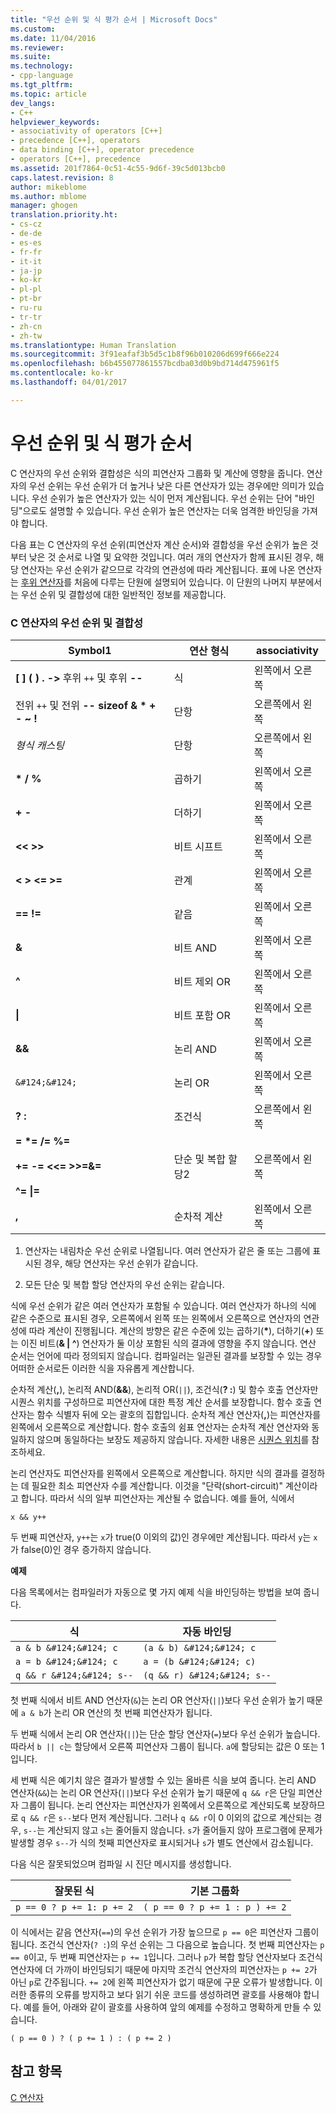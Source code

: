 ```yaml
---
title: "우선 순위 및 식 평가 순서 | Microsoft Docs"
ms.custom: 
ms.date: 11/04/2016
ms.reviewer: 
ms.suite: 
ms.technology:
- cpp-language
ms.tgt_pltfrm: 
ms.topic: article
dev_langs:
- C++
helpviewer_keywords:
- associativity of operators [C++]
- precedence [C++], operators
- data binding [C++], operator precedence
- operators [C++], precedence
ms.assetid: 201f7864-0c51-4c55-9d6f-39c5d013bcb0
caps.latest.revision: 8
author: mikeblome
ms.author: mblome
manager: ghogen
translation.priority.ht:
- cs-cz
- de-de
- es-es
- fr-fr
- it-it
- ja-jp
- ko-kr
- pl-pl
- pt-br
- ru-ru
- tr-tr
- zh-cn
- zh-tw
ms.translationtype: Human Translation
ms.sourcegitcommit: 3f91eafaf3b5d5c1b8f96b010206d699f666e224
ms.openlocfilehash: b6b455077861557bcdba03d0b9bd714d475961f5
ms.contentlocale: ko-kr
ms.lasthandoff: 04/01/2017

---
```

# <a name="precedence-and-order-of-evaluation"></a>우선 순위 및 식 평가 순서
C 연산자의 우선 순위와 결합성은 식의 피연산자 그룹화 및 계산에 영향을 줍니다. 연산자의 우선 순위는 우선 순위가 더 높거나 낮은 다른 연산자가 있는 경우에만 의미가 있습니다. 우선 순위가 높은 연산자가 있는 식이 먼저 계산됩니다. 우선 순위는 단어 "바인딩"으로도 설명할 수 있습니다. 우선 순위가 높은 연산자는 더욱 엄격한 바인딩을 가져야 합니다.  
  
 다음 표는 C 연산자의 우선 순위(피연산자 계산 순서)와 결합성을 우선 순위가 높은 것부터 낮은 것 순서로 나열 및 요약한 것입니다. 여러 개의 연산자가 함께 표시된 경우, 해당 연산자는 우선 순위가 같으므로 각각의 연관성에 따라 계산됩니다. 표에 나온 연산자는 [후위 연산자](../c-language/postfix-operators.md)를 처음에 다루는 단원에 설명되어 있습니다. 이 단원의 나머지 부분에서는 우선 순위 및 결합성에 대한 일반적인 정보를 제공합니다.  
  
### <a name="precedence-and-associativity-of-c-operators"></a>C 연산자의 우선 순위 및 결합성  
  
|Symbol1|연산 형식|associativity|  
|-------------|-----------------------|-------------------|  
|**[ ] ( ) . ->** 후위 `++` 및 후위 **--**|식|왼쪽에서 오른쪽|  
|전위 `++` 및 전위 **-- sizeof &   \*   + - ~ !**|단항|오른쪽에서 왼쪽|  
|*형식 캐스팅*|단항|오른쪽에서 왼쪽|  
|**\* / %**|곱하기|왼쪽에서 오른쪽|  
|**+ -**|더하기|왼쪽에서 오른쪽|  
|**<\< >>**|비트 시프트|왼쪽에서 오른쪽|  
|**\< > \<= >=**|관계|왼쪽에서 오른쪽|  
|**== !=**|같음|왼쪽에서 오른쪽|  
|**&**|비트 AND|왼쪽에서 오른쪽|  
|**^**|비트 제외 OR|왼쪽에서 오른쪽|  
|**&#124;**|비트 포함 OR|왼쪽에서 오른쪽|  
|**&&**|논리 AND|왼쪽에서 오른쪽|  
|`&#124;&#124;`|논리 OR|왼쪽에서 오른쪽|  
|**? :**|조건식|오른쪽에서 왼쪽|  
|**= \*= /= %=**<br /><br /> **+= -= <\<= >>=&=**<br /><br /> **^= &#124;=**|단순 및 복합 할당2|오른쪽에서 왼쪽|  
|**,**|순차적 계산|왼쪽에서 오른쪽|  
  
 1. 연산자는 내림차순 우선 순위로 나열됩니다. 여러 연산자가 같은 줄 또는 그룹에 표시된 경우, 해당 연산자는 우선 순위가 같습니다.  
  
 2. 모든 단순 및 복합 할당 연산자의 우선 순위는 같습니다.  
  
 식에 우선 순위가 같은 여러 연산자가 포함될 수 있습니다. 여러 연산자가 하나의 식에 같은 수준으로 표시된 경우, 오른쪽에서 왼쪽 또는 왼쪽에서 오른쪽으로 연산자의 연관성에 따라 계산이 진행됩니다. 계산의 방향은 같은 수준에 있는 곱하기(**\***), 더하기(**+**) 또는 이진 비트(**& &#124; ^**) 연산자가 둘 이상 포함된 식의 결과에 영향을 주지 않습니다. 연산 순서는 언어에 따라 정의되지 않습니다. 컴파일러는 일관된 결과를 보장할 수 있는 경우 어떠한 순서로든 이러한 식을 자유롭게 계산합니다.  
  
 순차적 계산(**,**), 논리적 AND(**&&**), 논리적 OR(`||`), 조건식(**? :**) 및 함수 호출 연산자만 시퀀스 위치를 구성하므로 피연산자에 대한 특정 계산 순서를 보장합니다. 함수 호출 연산자는 함수 식별자 뒤에 오는 괄호의 집합입니다. 순차적 계산 연산자(**,**)는 피연산자를 왼쪽에서 오른쪽으로 계산합니다. 함수 호출의 쉼표 연산자는 순차적 계산 연산자와 동일하지 않으며 동일하다는 보장도 제공하지 않습니다. 자세한 내용은 [시퀀스 위치](../c-language/c-sequence-points.md)를 참조하세요.  
  
 논리 연산자도 피연산자를 왼쪽에서 오른쪽으로 계산합니다. 하지만 식의 결과를 결정하는 데 필요한 최소 피연산자 수를 계산합니다. 이것을 "단락(short-circuit)" 계산이라고 합니다. 따라서 식의 일부 피연산자는 계산될 수 없습니다. 예를 들어, 식에서  
  
```  
x && y++  
```  
  
 두 번째 피연산자, `y++`는 `x`가 true(0 이외의 값)인 경우에만 계산됩니다. 따라서 `y`는 `x`가 false(0)인 경우 증가하지 않습니다.  
  
 **예제**  
  
 다음 목록에서는 컴파일러가 자동으로 몇 가지 예제 식을 바인딩하는 방법을 보여 줍니다.  
  
|식|자동 바인딩|  
|----------------|-----------------------|  
|`a & b &#124;&#124; c`|`(a & b) &#124;&#124; c`|  
|`a = b &#124;&#124; c`|`a = (b &#124;&#124; c)`|  
|`q && r &#124;&#124; s--`|`(q && r) &#124;&#124; s--`|  
  
 첫 번째 식에서 비트 AND 연산자(`&`)는 논리 OR 연산자(`||`)보다 우선 순위가 높기 때문에 `a & b`가 논리 OR 연산의 첫 번째 피연산자가 됩니다.  
  
 두 번째 식에서 논리 OR 연산자(`||`)는 단순 할당 연산자(`=`)보다 우선 순위가 높습니다. 따라서 `b || c`는 할당에서 오른쪽 피연산자 그룹이 됩니다. `a`에 할당되는 값은 0 또는 1입니다.  
  
 세 번째 식은 예기치 않은 결과가 발생할 수 있는 올바른 식을 보여 줍니다. 논리 AND 연산자(`&&`)는 논리 OR 연산자(`||`)보다 우선 순위가 높기 때문에 `q && r`은 단일 피연산자 그룹이 됩니다. 논리 연산자는 피연산자가 왼쪽에서 오른쪽으로 계산되도록 보장하므로 `q && r`은 `s--`보다 먼저 계산됩니다. 그러나 `q && r`이 0 이외의 값으로 계산되는 경우, `s--`는 계산되지 않고 `s`는 줄어들지 않습니다. `s`가 줄어들지 않아 프로그램에 문제가 발생할 경우 `s--`가 식의 첫째 피연산자로 표시되거나 `s`가 별도 연산에서 감소됩니다.  
  
 다음 식은 잘못되었으며 컴파일 시 진단 메시지를 생성합니다.  
  
|잘못된 식|기본 그룹화|  
|------------------------|----------------------|  
|`p == 0 ? p += 1: p += 2`|`( p == 0 ? p += 1 : p ) += 2`|  
  
 이 식에서는 같음 연산자(`==`)의 우선 순위가 가장 높으므로 `p == 0`은 피연산자 그룹이 됩니다. 조건식 연산자(`? :`)의 우선 순위는 그 다음으로 높습니다. 첫 번째 피연산자는 `p == 0`이고, 두 번째 피연산자는 `p += 1`입니다. 그러나 `p`가 복합 할당 연산자보다 조건식 연산자에 더 가까이 바인딩되기 때문에 마지막 조건식 연산자의 피연산자는 `p += 2`가 아닌 `p`로 간주됩니다. `+= 2`에 왼쪽 피연산자가 없기 때문에 구문 오류가 발생합니다. 이러한 종류의 오류를 방지하고 보다 읽기 쉬운 코드를 생성하려면 괄호를 사용해야 합니다. 예를 들어, 아래와 같이 괄호를 사용하여 앞의 예제를 수정하고 명확하게 만들 수 있습니다.  
  
```  
( p == 0 ) ? ( p += 1 ) : ( p += 2 )  
```  
  
## <a name="see-also"></a>참고 항목  
 [C 연산자](../c-language/c-operators.md)
